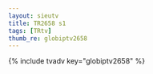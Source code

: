 ```yaml
--- 
layout: sieutv
title: TR2658 s1
tags: [TRtv]
thumb_re: globiptv2658
---
```

{% include tvadv key="globiptv2658" %} 
